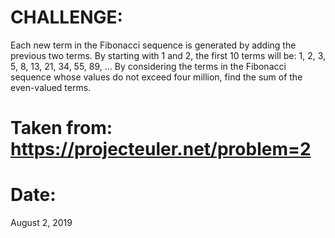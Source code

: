 ﻿# CHALLENGE: 
Each new term in the Fibonacci sequence is generated by adding the previous two terms. By starting with 1 and 2, the first 10 terms will be: 1, 2, 3, 5, 8, 13, 21, 34, 55, 89, ...
     By considering the terms in the Fibonacci sequence whose values do not exceed four million, find the sum of the even-valued terms.
   # Taken from: https://projecteuler.net/problem=2
   # Date: 
   August 2, 2019
